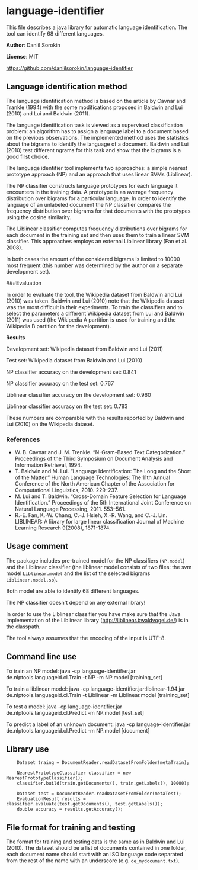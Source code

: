 language-identifier
===================

This file describes a java library for automatic language identification.
The tool can identify 68 different languages.

**Author**: Daniil Sorokin

**License**: MIT

https://github.com/daniilsorokin/language-identifier


Language identification method
------------------------------

The language identification method is based on the article by Cavnar and Trankle (1994) 
with the some modifications proposed in Baldwin and Lui (2010) and Lui and Baldwin (2011).

The language identification task is viewed as a supervised classification problem: 
an algorithm has to assign a language label to a document based on the previous
observations. The implemented method uses the statistics about the bigrams to 
identify the language of a document. Baldwin and Lui (2010) test different ngrams 
for this task and show that the bigrams is a good first choice. 

The language identifier tool implements two approaches: a simple nearest prototype
approach (NP) and an approach that uses linear SVMs (Liblinear). 

The NP classifier constructs language prototypes for each language it encounters 
in the training data. A prototype is an average frequency distribution over bigrams
for a particular language. In order to identify the language of an unlabeled document
the NP classifier compares the frequency distribution over bigrams for that documents
with the prototypes using the cosine similarity. 

The Liblinear classifier computes frequency distributions over bigrams for each
document in the training set and then uses them to train a linear SVM classifier.
This approaches employs an external Liblinear library (Fan et al. 2008).

In both cases the amount of the considered bigrams is limited to 10000 most frequent
(this number was determined by the author on a separate development set).

###Evaluation

In order to evaluate the tool, the Wikipedia dataset from Baldwin and Lui (2010)
was taken. Baldwin and Lui (2010) note that the Wikipedia dataset was the most 
difficult in their experiments. To train the classifiers and to select the parameters 
a different Wikipedia dataset from Lui and Baldwin (2011) was used (the Wikipedia A 
partition is used for training and the Wikipedia B partition for the development). 

**Results**

Development set: Wikipedia dataset from Baldwin and Lui (2011)

Test set:        Wikipedia dataset from Baldwin and Lui (2010)

NP classifier accuracy on the development set:        0.841

NP classifier accuracy on the test set:               0.767

Liblinear classifier accuracy on the development set: 0.960

Liblinear classifier accuracy on the test set:        0.783


These numbers are comparable with the results reported by Baldwin and Lui (2010) on the Wikipedia dataset.


### References
* W. B. Cavnar and J. M. Trenkle. “N-Gram-Based Text Categorization.” Proceedings of the Third Symposium on Document Analysis and Information Retrieval, 1994.
* T. Baldwin and M. Lui. “Language Identification: The Long and the Short of the Matter.” Human Language Technologies: The 11th Annual Conference of the North American Chapter of the Association for Computational Linguistics, 2010. 229–237.
* M. Lui and T. Baldwin. “Cross-Domain Feature Selection for Language Identification.” Proceedings of the 5th International Joint Conference on Natural Language Processing, 2011. 553–561.
* R.-E. Fan, K.-W. Chang, C.-J. Hsieh, X.-R. Wang, and C.-J. Lin. LIBLINEAR: A library for large linear classification Journal of Machine Learning Research 9(2008), 1871-1874.


Usage comment
-------------

The package includes pre-trained model for the NP classifiers (`NP.model`) and
the Liblinear classifier (the liblinear model consists of two files: the svm 
model `Liblinear.model` and the list of the selected bigrams `Liblinear.model.sb`).

Both model are able to identify 68 different languages.

The NP classifier doesn't depend on any external library!

In order to use the Liblinear classifier you have make sure that
the Java implementation of the Liblinear library (http://liblinear.bwaldvogel.de/)
is in the classpath.

The tool always assumes that the encoding of the input is UTF-8.

Command line use
----------------

To train an NP model: 
    java -cp language-identifier.jar de.nlptools.languageid.cl.Train -t NP -m NP.model [training_set]

To train a liblinear model: 
    java -cp language-identifier.jar:liblinear-1.94.jar de.nlptools.languageid.cl.Train -t Liblinear -m Liblinear.model [training_set]

To test a model: 
    java -cp language-identifier.jar de.nlptools.languageid.cl.Predict -m NP.model [test_set]

To predict a label of an unknown document: 
    java -cp language-identifier.jar de.nlptools.languageid.cl.Predict -m NP.model [document]


Library use
-----------

        Dataset traing = DocumentReader.readDatasetFromFolder(metaTrain);
        
        NearestPrototypeClassifier classifier = new NearestPrototypeClassifier();
        classifier.build(train.getDocuments(), train.getLabels(), 10000);

        Dataset test = DocumentReader.readDatasetFromFolder(metaTest);
        EvaluationResult results = classifier.evaluate(test.getDocuments(), test.getLabels());
        double accuracy = results.getAccuracy();


File format for training and testing
------------------------------------

The format for training and testing data is the same as in Baldwin and Lui (2010).
The dataset should be a list of documents contained in one folder, each document name 
should start with an ISO language code separated from the rest of the name
with an underscore (e.g. `de_mydocument.txt`).

